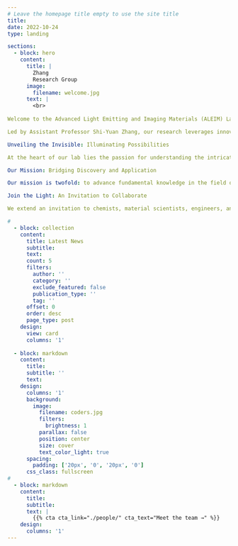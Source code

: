 ```yaml
---
# Leave the homepage title empty to use the site title
title:
date: 2022-10-24
type: landing

sections:
  - block: hero
    content:
      title: |
        Zhang
        Research Group
      image:
        filename: welcome.jpg
      text: |
        <br>
        
Welcome to the Advanced Light Emitting and Imaging Materials (ALEIM) Lab at Zhejiang University. Rooted in the principles of molecular interactions, our lab is dedicated to unraveling the mysteries of illumination phenomena and their chemical functions, with a special focus on designing and synthesizing novel photoluminescent materials for cutting-edge applications in lighting, biosensing, and biomedical imaging. 

Led by Assistant Professor Shi-Yuan Zhang, our research leverages innovative molecular and nanoscale material design to develop customizable luminescent materials with target emission properties. Nestled at the crossroads of chemistry, materials science, photonics, and nanotechnology, our lab is a beacon of creativity and collaboration to tailor our materials for integration into functional devices and systems.

Unveiling the Invisible: Illuminating Possibilities

At the heart of our lab lies the passion for understanding the intricate molecular interactions behind luminescent materials. Through meticulous manipulation of molecular structures and compositions, we delve into the fundamental mechanisms that govern light emission, pushing the boundaries of what is possible. From designing novel luminescent compounds to engineering sophisticated imaging probes, we strive to unveil the invisible and transform it into tangible innovations.

Our Mission: Bridging Discovery and Application

Our mission is twofold: to advance fundamental knowledge in the field of functional light emitting and imaging materials and to translate this knowledge into real-world solutions. From metal-organic frameworks (MOFs) to halide perovskites and beyond, we synthesize materials that possess the unique ability to emit light, respond to external stimuli, and hold promise in various imaging applications. By fostering a holistic approach that integrates theory, experimentation, and technological development, we bridge the gap between discovery and application, catalyzing advancements across a spectrum of industries.

Join the Light: An Invitation to Collaborate

We extend an invitation to chemists, material scientists, engineers, and seekers of knowledge to embark on this illuminating journey with us. In the ALEIM Lab, chemistry converges with the brilliance of light, paving the way for discoveries that will shape the future. Welcome to a laboratory where molecules and photons dance in harmony, forging a path towards innovation and enlightenment.

#  
  - block: collection
    content:
      title: Latest News
      subtitle:
      text:
      count: 5
      filters:
        author: ''
        category: ''
        exclude_featured: false
        publication_type: ''
        tag: ''
      offset: 0
      order: desc
      page_type: post
    design:
      view: card
      columns: '1'
  
  - block: markdown
    content:
      title:
      subtitle: ''
      text:
    design:
      columns: '1'
      background:
        image: 
          filename: coders.jpg
          filters:
            brightness: 1
          parallax: false
          position: center
          size: cover
          text_color_light: true
      spacing:
        padding: ['20px', '0', '20px', '0']
      css_class: fullscreen
#  
  - block: markdown
    content:
      title:
      subtitle:
      text: |
        {{% cta cta_link="./people/" cta_text="Meet the team →" %}}
    design:
      columns: '1'
---
```

